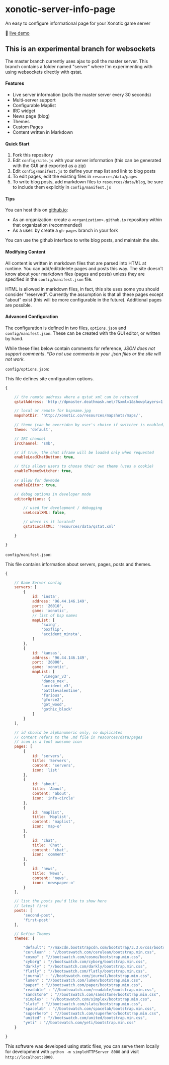 # xonotic-server-info-page
An easy to configure informational page for your Xonotic game server

:link: [live demo](http://z.github.io/xonotic-server-info-page)

## This is an experimental branch for websockets

The master branch currently uses ajax to poll the master server. This branch contains a folder named "server" where I'm experimenting with using websockets directly with qstat.

#### Features
* Live server information (polls the master server every 30 seconds)
* Multi-server support
* Configurable Maplist
* IRC widget
* News page (blog)
* Themes
* Custom Pages
* Content written in Markdown

#### Quick Start

1. Fork this repository
2. Edit `config/site.js` with your server information (this can be generated with the GUI and exported as a zip)
3. Edit `config/manifest.js` to define your map list and link to blog posts
4. To edit pages, edit the existing files in `resources/data/pages`
4. To write blog posts, add markdown files to `resources/data/blog`, be sure to include them explicitly in `config/manifest.js`

#### Tips
You can host this on [github.io](https://pages.github.com/):
  * As an organization: create a `<organization>.github.io` repository within that organization (recommended)
  * As a user: by create a `gh-pages` branch in your fork

You can use the github interface to write blog posts, and maintain the site.

#### Modifying Content

All content is written in markdown files that are parsed into HTML at runtime. You can add/edit/delete pages and posts this way. The site doesn't know about your markdown files (pages and posts) unless they are specified in the `config/manifest.json` file.

HTML is allowed in markdown files, in fact, this site uses some you should consider "reserved". Currently the assumption is that all these pages except "about" exist (this will be more configurable in the future). Additional pages are possible.

#### Advanced Configuration

The configuration is defined in two files, `options.json` and `config/manifest.json`. These can be created with the GUI editor, or written by hand.

While these files below contain comments for reference, *JSON does not support comments*. **Do not use comments in your *.json files or the site will not work.**

`config/options.json`:

This file defines site configuration options.

```js
{

    // the remote address where a qstat xml can be returned
    qstatAddress: 'http://dpmaster.deathmask.net/?&xml=1&showplayers=1',

    // local or remote for bspname.jpg
    mapshotDir: 'http://xonotic.co/resources/mapshots/maps/',
    
    // theme (can be overriden by user's choice if switcher is enabled)
    theme: 'default',

    // IRC channel
    ircChannel: 'smb',

    // if true, the chat iframe will be loaded only when requested
    enableLoadChatButton: true,

    // this allows users to choose their own theme (uses a cookie)
    enableThemeSwitcher: true,
    
    // allow for devmode
    enableEditor: true,

    // debug options in developer mode
    editorOptions: {

        // used for development / debugging
        useLocalXML: false,

        // where is it located?
        qstatLocalXML: 'resources/data/qstat.xml'

    }

}
```

`config/manifest.json`:

This file contains information about servers, pages, posts and themes.

```js
{

    // Game Server config
    servers: [
        {
            id: 'insta',
            address: '96.44.146.149',
            port: '26010',
            game: 'xonotic',
            // list of bsp names
            mapList: [
                'swing',
                'boxflip',
                'accident_minsta',
            ]
        },
        {
            id: 'kansas',
            address: '96.44.146.149',
            port: '26000',
            game: 'xonotic',
            mapList: [
                'vinegar_v3',
                'dance_nex',
                'accident_v3',
                'battlevalentine',
                'furious',
                'gforce2',
                'got_wood',
                'gothic_block'
            ]
        }
    ],

    // id should be alphanumeric only, no duplicates
    // content refers to the .md file in resources/data/pages
    // icon is a font awesome icon
    pages: [
        {
            id: 'servers',
            title: 'Servers',
            content: 'servers',
            icon: 'list'
        },
        {
            id: 'about',
            title: 'About',
            content: 'about',
            icon: 'info-circle'
        },
        {
            id: 'maplist',
            title: 'Maplist',
            content: 'maplist',
            icon: 'map-o'
        },
        {
            id: 'chat',
            title: 'Chat',
            content: 'chat',
            icon: 'comment'
        },
        {
            id: 'news',
            title: 'News',
            content: 'news',
            icon: 'newspaper-o'
        }
    ],

    // list the posts you'd like to show here
    // latest first
    posts: [
        'second-post',
        'first-post'
    ],

    // Define Themes
    themes: {

        "default": "//maxcdn.bootstrapcdn.com/bootstrap/3.3.6/css/bootstrap.min.css",
        "cerulean" : "//bootswatch.com/cerulean/bootstrap.min.css",
        "cosmo" : "//bootswatch.com/cosmo/bootstrap.min.css",
        "cyborg" : "//bootswatch.com/cyborg/bootstrap.min.css",
        "darkly" : "//bootswatch.com/darkly/bootstrap.min.css",
        "flatly" : "//bootswatch.com/flatly/bootstrap.min.css",
        "journal" : "//bootswatch.com/journal/bootstrap.min.css",
        "lumen" : "//bootswatch.com/lumen/bootstrap.min.css",
        "paper" : "//bootswatch.com/paper/bootstrap.min.css",
        "readable" : "//bootswatch.com/readable/bootstrap.min.css",
        "sandstone" : "//bootswatch.com/sandstone/bootstrap.min.css",
        "simplex" : "//bootswatch.com/simplex/bootstrap.min.css",
        "slate" : "//bootswatch.com/slate/bootstrap.min.css",
        "spacelab" : "//bootswatch.com/spacelab/bootstrap.min.css",
        "superhero" : "//bootswatch.com/superhero/bootstrap.min.css",
        "united" : "//bootswatch.com/united/bootstrap.min.css",
        "yeti" : "//bootswatch.com/yeti/bootstrap.min.css"
    }

}
```

This software was developed using static files, you can serve them locally for development with `python -m simpleHTTPServer 8000` and visit `http://localhost:8000`.
